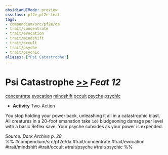 ```yaml
---
obsidianUIMode: preview
cssclass: pf2e,pf2e-feat
tags:
- compendium/src/pf2e/da
- trait/concentrate
- trait/evocation
- trait/mindshift
- trait/occult
- trait/psyche
- trait/psychic
aliases: ["Psi Catastrophe"]
---
```

# Psi Catastrophe  [>>](rules/core-rulebook/chapter-9-playing-the-game.md#Actions "Two-Action") *Feat 12*  
[concentrate](rules/traits/concentrate.md)  [evocation](rules/traits/evocation.md)  [mindshift](rules/traits/mindshift-da.md)  [occult](rules/traits/occult.md)  [psyche](rules/traits/psyche-da.md)  [psychic](rules/traits/psychic-da.md)  

- **Activity** Two-Action

You stop holding your power back, unleashing it all in a catastrophic blast. All creatures in a 20-foot emanation take `1d6` bludgeoning damage per level with a basic Reflex save. Your psyche subsides as your power is expended.

*Source: Dark Archive p. 28*  
%% #compendium/src/pf2e/da #trait/concentrate #trait/evocation #trait/mindshift #trait/occult #trait/psyche #trait/psychic %%